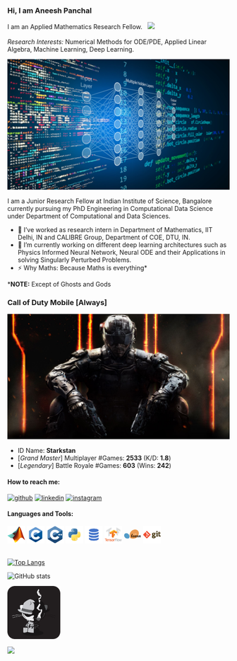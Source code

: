 ### Hi, I am Aneesh Panchal

I am an Applied Mathematics Research Fellow. &nbsp; <img src="https://github.com/sciencepal/sciencepal/blob/master/assets/Hi.gif" width="27px"> <br/><br/>
_Research Interests:_ Numerical Methods for ODE/PDE, Applied Linear Algebra, Machine Learning, Deep Learning.

![I am Machine Learning Aspirant](https://github.com/Aneeshcoder/Aneeshcoder/blob/main/CDS_image.jpg)

I am a Junior Research Fellow at Indian Institute of Science, Bangalore currently pursuing my PhD Engineering in Computational Data Science under Department of Computational and Data Sciences.<br/>
  - 🔭 I’ve worked as research intern in Department of Mathematics, IIT Delhi, IN and CALIBRE Group, Department of COE, DTU, IN.
  - 🌱 I’m currently working on different deep learning architectures such as Physics Informed Neural Network, Neural ODE and their Applications in solving Singularly Perturbed Problems.
  - ⚡ Why Maths: Because Maths is everything*

***NOTE:** Except of Ghosts and Gods

### Call of Duty Mobile [Always]<br/>

<img src="https://github.com/Aneeshcoder/Aneeshcoder/blob/main/call-of-duty-black-ops-4-nintendo-switch.jpg" width="1000px">

  - ID Name: **Starkstan**
  - [_Grand Master_] Multiplayer #Games: **2533** (K/D: **1.8**)
  - [_Legendary_] Battle Royale #Games: **603** (Wins: **242**)

#### How to reach me:
[<img src='https://www.muckibu.de/wp-content/uploads/2018/10/Octocat.png' alt='github' height='40'>](https://github.com/Aneeshcoder)  [<img src='https://www.maryville.edu/wp-content/uploads/2015/11/Linkedin-logo-1-550x550-300x300.png' alt='linkedin' height='40'>](https://www.linkedin.com/in/aneesh-panchal-04611a1a1)  [<img src='https://cdn.pixabay.com/photo/2020/11/15/06/18/instagram-logo-5744708_1280.png' alt='instagram' height='40'>](https://www.instagram.com/aneeshpanchal)  
  
#### Languages and Tools:
<code><img height="40" src="https://raw.githubusercontent.com/github/explore/80688e429a7d4ef2fca1e82350fe8e3517d3494d/topics/matlab/matlab.png"></code>
<code><img height="40" src="https://raw.githubusercontent.com/github/explore/80688e429a7d4ef2fca1e82350fe8e3517d3494d/topics/c/c.png"></code>
<code><img height="40" src="https://raw.githubusercontent.com/github/explore/80688e429a7d4ef2fca1e82350fe8e3517d3494d/topics/cpp/cpp.png"></code>
<code><img height="40" src="https://raw.githubusercontent.com/github/explore/80688e429a7d4ef2fca1e82350fe8e3517d3494d/topics/python/python.png"></code>
<code><img height="40" src="https://raw.githubusercontent.com/github/explore/80688e429a7d4ef2fca1e82350fe8e3517d3494d/topics/sql/sql.png"></code>
<code><img height="40" src="https://raw.githubusercontent.com/github/explore/80688e429a7d4ef2fca1e82350fe8e3517d3494d/topics/tensorflow/tensorflow.png"></code>
<code><img height="40" src="https://raw.githubusercontent.com/github/explore/80688e429a7d4ef2fca1e82350fe8e3517d3494d/topics/scikit-learn/scikit-learn.png"></code>
<code><img height="40" src="https://raw.githubusercontent.com/github/explore/80688e429a7d4ef2fca1e82350fe8e3517d3494d/topics/git/git.png"></code>
<br/><br/>

[![Top Langs](https://github-readme-stats-sigma-five.vercel.app/api/top-langs/?username=Aneeshcoder&theme=radical)](https://github.com/anuraghazra/github-readme-stats)

![GitHub stats](https://github-readme-stats-sigma-five.vercel.app/api?username=Aneeshcoder&show_icons=true&theme=radical)  

<img src="https://github.com/Aneeshcoder/Aneeshcoder/blob/main/privateinvestocat-modified.png" width="120px">

![](https://komarev.com/ghpvc/?username=Aneeshcoder&style=plastic)
